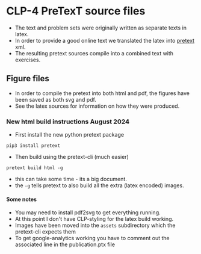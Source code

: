 # CLP-4 PreTexT source files
* The text and problem sets were originally written as separate texts in latex.
* In order to provide a good online text we translated the latex into  [pretext](https://pretextbook.org/) xml.
* The resulting pretext sources compile into a combined text with exercises.

## Figure files
* In order to compile the pretext into both html and pdf, the figures have been saved as both svg and pdf.
* See the latex sources for information on how they were produced.

### New html build instructions August 2024

* First install the new python pretext package
```
pip3 install pretext
```

* Then build using the pretext-cli (much easier)
```
pretext build html -g 
```
  * this can take some time - its a big document.
  * the `-g` tells pretext to also build all the extra (latex encoded) images.

#### Some notes
* You may need to install pdf2svg to get everything running.
* At this point I don't have CLP-styling for the latex build working. 
* Images have been moved into the `assets` subdirectory which the pretext-cli expects them
* To get google-analytics working you have to comment out the associated line in the publication.ptx file
